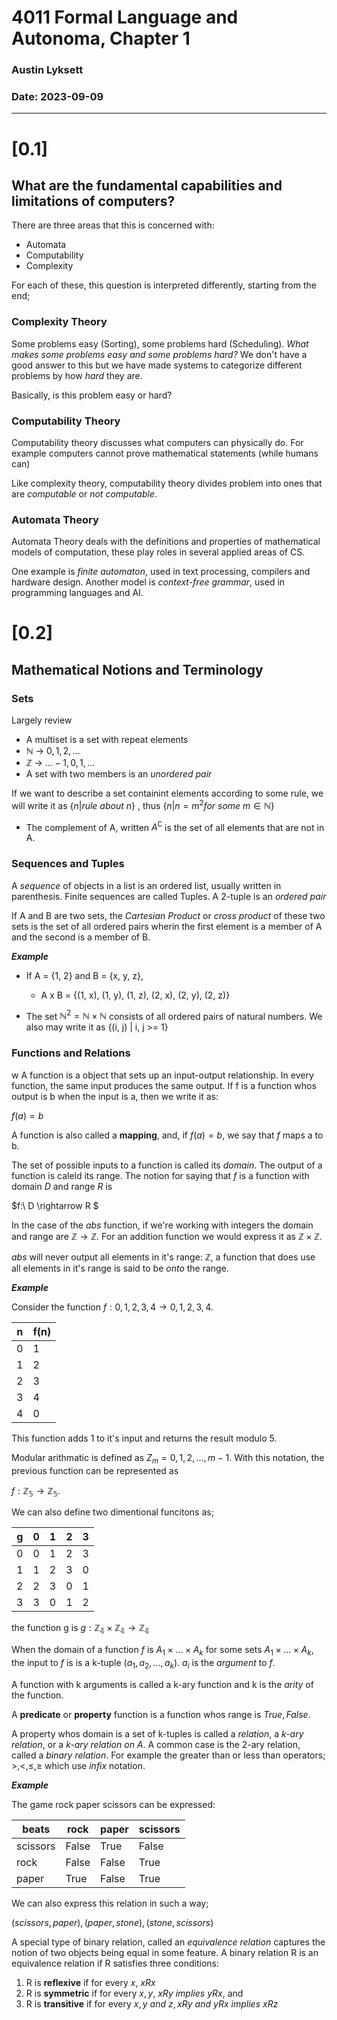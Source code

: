 # 4011 Formal Language and Autonoma, Chapter 1
### Austin Lyksett
### Date: 2023-09-09

---
# [0.1]

## What are the fundamental capabilities and limitations of computers?

There are three areas that this is concerned with:
- Automata
- Computability
- Complexity

For each of these, this question is interpreted differently, starting from the end;


### Complexity Theory

Some problems easy (Sorting), some problems hard (Scheduling). _What makes some problems easy and some problems hard?_
We don't have a good answer to this but we have made systems to categorize different problems by how _hard_ they are.

Basically, is this problem easy or hard?

### Computability Theory

Computability theory discusses what computers can physically do. For example computers cannot prove mathematical statements (while humans can)

Like complexity theory, computability theory divides problem into ones that are *computable* or *not computable*.

### Automata Theory

Automata Theory deals with the definitions and properties of mathematical models of computation, these play roles in several applied areas of CS.

One example is *finite automaton*, used in text processing, compilers and hardware design. Another model is *context-free grammar*, used in programming languages and AI.


# [0.2]

## Mathematical Notions and Terminology

### Sets

Largely review
- A multiset is a set with repeat elements
- $\mathbb{N}$ -> ${ 0 , 1, 2, ...}$
- $\mathbb{Z}$ -> ${ ... -1, 0, 1, ...}$
- A set with two members is an *unordered pair*

If we want to describe a set containint elements according to some rule, we will write it as
$\{{n | rule\ about\ n}\}$ , thus $\{{n | n = m^2 for\ some\ m \in \mathbb{N}}\}$

- The complement of A, written ${A^\complement}$ is the set of all elements that are not in A.


### Sequences and Tuples

A *sequence* of objects in a list is an ordered list, usually written in parenthesis. Finite sequences are called Tuples. A 2-tuple is an *ordered pair*

If A and B are two sets, the *Cartesian Product* or *cross product* of these two sets is the set of all ordered pairs wherin the first element is a member of A and the second is a member of B.

***Example***

- If A = {1, 2} and B = {x, y, z},
  - A x B = {(1, x), (1, y), (1, z), (2, x), (2, y), (2, z)}
  

- The set $\mathbb{N}^2 = \mathbb{N} \times \mathbb{N}$ consists of all ordered pairs of natural numbers. We also may write it as {(i, j) | i, j >= 1}
  

### Functions and Relations
w
A function is a object that sets up an input-output relationship. In every function, the same input produces the same output. If f is a function whos output is b when the input is a, then we write it as:

$f(a)=b$

A function is also called a **mapping**, and, if $f(a)=b$, we say that $f$ maps a to b.

The set of possible inputs to a function is called its *domain*. The output of a function is caleld its range. The notion for saying that $f$ is a function with domain $D$ and range $R$ is

$f:\ D \rightarrow R $


In the case of the $abs$ function, if we're working with integers the domain and range are $\mathbb{Z} \rightarrow \mathbb{Z}$. For an addition function we would express it as $\mathbb{Z} \times \mathbb{Z}$.

$abs$ will never output all elements in it's range: $\mathbb{Z}$, a function that does use all elements in it's range is said to be *onto* the range.



***Example***

Consider the function $f: {0, 1, 2, 3, 4} \rightarrow {0, 1, 2, 3, 4}$.



|n|f(n)|
|--|--|
|0|1|
|1|2|
|2|3|
|3|4|
|4|0|

This function adds 1 to it's input and returns the result modulo 5.


Modular arithmatic is defined as $Z_m = {0, 1, 2, ..., m -1}$. With this notation, the previous function can be represented as

$f: \mathbb{Z_5} \rightarrow \mathbb{Z_5}$.


We can also define two dimentional funcitons as;

|g|0|1|2|3|
|-|-|-|-|-|
|0|0|1|2|3|
|1|1|2|3|0|
|2|2|3|0|1|
|3|3|0|1|2|

the function g is $g: \mathbb{Z_4} \times \mathbb{Z_4} \rightarrow \mathbb{Z_4}$


When the domain of a function $f$ is $A_1 \times  ... \times A_k$ for some sets $A_1 \times  ... \times A_k$, the input to $f$ is is a k-tuple $(a_1, a_2, ... , a_k)$. $a_i$ is the *argument* to $f$.

A function with k arguments is called a k-ary function and k is the *arity* of the function.

A **predicate** or **property** function is a function whos range is ${True, False}$.

A property whos domain is a set of k-tuples is called a *relation*, a *k-ary relation*, or a *k-ary relation on A*. A common case is the 2-ary relation, called a *binary relation*. For example the greater than or less than operators; $>, <, \leq, \geq$ which use *infix* notation.

***Example***

The game rock paper scissors can be expressed:

|beats|rock|paper|scissors|
|-|-|-|-|
|scissors|False|True|False|
|rock|False|False|True|
|paper|True|False|True|


We can also express this relation in such a way;

${(scissors, paper), (paper, stone), (stone, scissors)}$

A special type of binary relation, called an *equivalence relation* captures the notion of two objects being equal in some feature. A binary relation R is an equivalence relation if R satisfies three conditions:
1. R is **reflexive** if for every $x,\ xRx$
2. R is **symmetric** if for every $x, y,\ xRy\ implies\ yRx$, and 
3. R is **transitive** if for every $x, y\ and\ z, xRy\ and\ yRx\ implies\ xRz$
   
   
